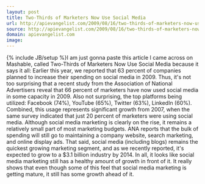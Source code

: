 ```yaml
---
layout: post
title: Two-Thirds of Marketers Now Use Social Media
url: http://apievangelist.com/2009/08/16/two-thirds-of-marketers-now-use-social-media/
source: http://apievangelist.com/2009/08/16/two-thirds-of-marketers-now-use-social-media/
domain: apievangelist.com
image: 
---
```

{% include JB/setup %}I am just gonna paste this article I came across on Mashable, called Two-Thirds of Marketers Now Use Social Media because it says it all:
Earlier this year, we reported that 63 percent of companies planned to increase their spending on social media in 2009.  Thus, it's not too surprising that a recent study from the Association of National Advertisers reveal that 66 percent of marketers have now used social media in some capacity in 2009.
Also not surprising, the top platforms being utilized: Facebook (74%), YouTube (65%), Twitter (63%), LinkedIn (60%). Combined, this usage represents significant growth from 2007, when the same survey indicated that just 20 percent of marketers were using social media.
Although social media marketing is clearly on the rise, it remains a relatively small part of most marketing budgets. ANA reports that the bulk of spending will still go to maintaining a company website, search marketing, and online display ads.
That said, social media (including blogs) remains the quickest growing marketing segment, and as we recently reported, it's expected to grow to a $3.1 billion industry by 2014.  In all, it looks like social media marketing still has a healthy amount of growth in front of it.
It really shows that even though some of this feel that social media marketing is getting mature, it still has some growth ahead of it.
